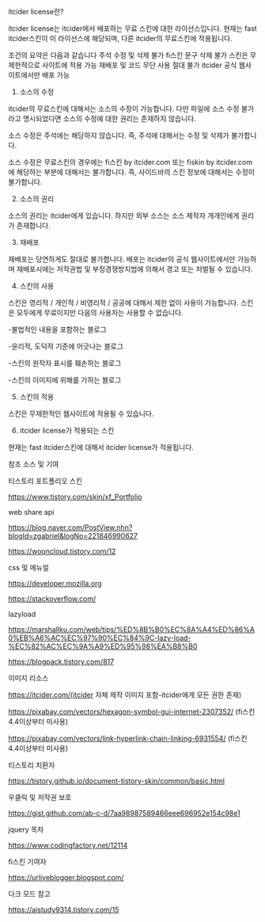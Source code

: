 itcider license란?

 

itcider license는 itcider에서 배포하는 무료 스킨에 대한 라이선스입니다. 현재는 fast itcider스킨이 이 라이선스에 해당되며, 다른 itcider의 무료스킨에 적용됩니다.

조건의 요약은 다음과 같습니다
주석 수정 및 삭제 불가
fi스킨 문구 삭제 불가
스킨은 무제한적으로 사이트에 적용 가능
재배포 및 코드 무단 사용 절대 불가
itcider 공식 웹사이트에서만 배포 가능

 
1. 소스의 수정

 

itcider의 무료스킨에 대해서는 소스의 수정이 가능합니다. 다만 파일에 소스 수정 불가라고 명시되었다면 소스의 수정에 대한 권리는 존재하지 않습니다.

소스 수정은 주석에는 해당하지 않습니다. 즉, 주석에 대해서는 수정 및 삭제가 불가합니다.

소스 수정은 무료스킨의 경우에는 fi스킨 by itcider.com 또는 fiskin by itcider.com에 해당하는 부분에 대해서는 불가합니다. 즉, 사이드바의 스킨 정보에 대해서는 수정이 불가합니다.

 
2. 소스의 권리

 

소스의 권리는 itcider에게 있습니다. 하지만 외부 소스는 소스 제작자 개개인에게 권리가 존재합니다.

 
3. 재배포

 

재배포는 당연하게도 절대로 불가합니다. 배포는 itcider의 공식 웹사이트에서만 가능하며 재배포시에는 저작권법 및 부정경쟁방지법에 의해서 경고 또는 처벌될 수 있습니다.

 
4. 스킨의 사용

 

스킨은 영리적 / 개인적 / 비영리적 / 공공에 대해서 제한 없이 사용이 가능합니다. 스킨은 모두에게 무료이지만 다음의 사용자는 사용할 수 없습니다.

-불법적인 내용을 포함하는 블로그

-윤리적, 도덕적 기준에 어긋나는 블로그

-스킨의 원작자 표시를 훼손하는 블로그

-스킨의 이미지에 위해를 가하는 블로그

 
5. 스킨의 적용

 

스킨은 무제한적인 웹사이트에 적용될 수 있습니다.

 
6. itcider license가 적용되는 스킨

 

현재는 fast itcider스킨에 대해서 itcider license가 적용됩니다.


참조 소스 및 기여


티스토리 포트폴리오 스킨

https://www.tistory.com/skin/xf_Portfolio

web share api

https://blog.naver.com/PostView.nhn?blogId=zgabriel&logNo=221846990627

https://wooncloud.tistory.com/12

css 및 메뉴얼

https://developer.mozilla.org

https://stackoverflow.com/

lazyload

https://marshallku.com/web/tips/%ED%8B%B0%EC%8A%A4%ED%86%A0%EB%A6%AC%EC%97%90%EC%84%9C-lazy-load-%EC%82%AC%EC%9A%A9%ED%95%98%EA%B8%B0

https://blogpack.tistory.com/817

이미지 리소스

https://itcider.com/(itcider 자체 제작 이미지 포함-itcider에게 모든 권한 존재)

https://pixabay.com/vectors/hexagon-symbol-gui-internet-2307352/ (fi스킨 4.4이상부터 미사용)

https://pixabay.com/vectors/link-hyperlink-chain-linking-6931554/ (fi스킨 4.4이상부터 미사용)

티스토리 치환자

https://tistory.github.io/document-tistory-skin/common/basic.html

우클릭 및 저작권 보호

https://gist.github.com/ab-c-d/7aa98987589466eee696952e154c98e1

jquery 목차

https://www.codingfactory.net/12114

fi스킨 기여자

https://urliveblogger.blogspot.com/

다크 모드 참고

https://aistudy9314.tistory.com/15
